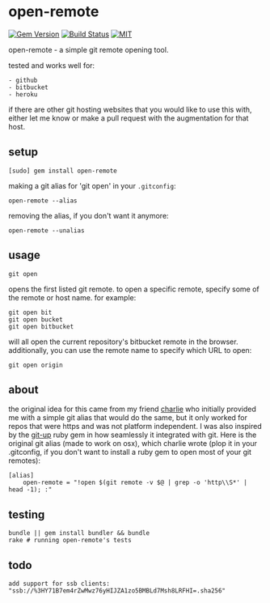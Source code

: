 open-remote
===========


[![Gem Version](https://badge.fury.io/rb/open-remote.svg)](https://badge.fury.io/rb/open-remote)
[![Build Status](https://travis-ci.org/jeremywrnr/open-remote.svg?branch=master)](https://travis-ci.org/jeremywrnr/open-remote)
[![MIT](https://img.shields.io/npm/l/alt.svg?style=flat)](http://jeremywrnr.com/mit-license)


open-remote - a simple git remote opening tool.

tested and works well for:

    - github
    - bitbucket
    - heroku

if there are other git hosting websites that you would like to use this with,
either let me know or make a pull request with the augmentation for that host.


## setup

    [sudo] gem install open-remote

making a git alias for 'git open' in your `.gitconfig`:

    open-remote --alias

removing the alias, if you don't want it anymore:

    open-remote --unalias


## usage

    git open

opens the first listed git remote. to open a specific remote, specify some
of the remote or host name. for example:

    git open bit
    git open bucket
    git open bitbucket

will all open the current repository's bitbucket remote in the browser.
additionally, you can use the remote name to specify which URL to open:

    git open origin

## about

the original idea for this came from my friend [charlie][cel] who initially
provided me with a simple git alias that would do the same, but it only worked
for repos that were https and was not platform independent. I was also inspired
by the [git-up][gup] ruby gem in how seamlessly it integrated with git. Here is
the original git alias (made to work on osx), which charlie wrote (plop it in
your .gitconfig, if you don't want to install a ruby gem to open most of your
git remotes):

```
[alias]
    open-remote = "!open $(git remote -v $@ | grep -o 'http\\S*' | head -1); :"
```

[cel]:https://github.com/clehner
[gup]:https://github.com/aanand/git-up


## testing

    bundle || gem install bundler && bundle
    rake # running open-remote's tests

## todo

    add support for ssb clients:
    "ssb://%3HY71B7em4rZwMwz76yHIJZA1zo5BMBLd7Msh8LRFHI=.sha256"

